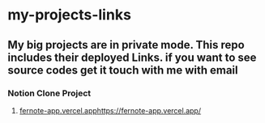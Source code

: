 # my-projects-links
## My big projects are in private mode. This repo includes their deployed Links. if you want to see source codes get it touch with me with email

### Notion Clone Project
1. [fernote-app.vercel.app](https://fernote-app.vercel.app/)https://fernote-app.vercel.app/
